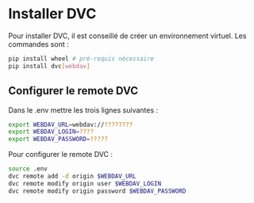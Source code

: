 # Installer DVC

Pour installer DVC, il est conseillé de créer un environnement virtuel. Les commandes sont :

```bash
pip install wheel # pré-requis nécessaire
pip install dvc[webdav]
```

## Configurer le remote DVC

Dans le .env mettre les trois lignes suivantes :

```bash
export WEBDAV_URL=webdav://????????
export WEBDAV_LOGIN=????
export WEBDAV_PASSWORD=?????
```

Pour configurer le remote DVC :

```bash
source .env
dvc remote add -d origin $WEBDAV_URL
dvc remote modify origin user $WEBDAV_LOGIN
dvc remote modify origin password $WEBDAV_PASSWORD
```
